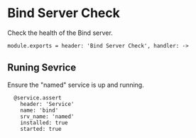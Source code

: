 
# Bind Server Check

Check the health of the Bind server.

    module.exports = header: 'Bind Server Check', handler: ->

## Runing Sevrice

Ensure the "named" service is up and running.

      @service.assert
        header: 'Service'
        name: 'bind'
        srv_name: 'named'
        installed: true
        started: true
